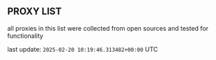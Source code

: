 ## PROXY LIST

all proxies in this list were collected from open sources and tested for functionality

last update: `2025-02-20 10:19:46.313482+00:00` UTC